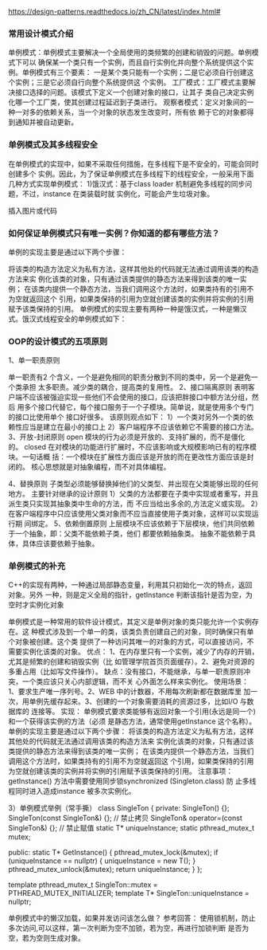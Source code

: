 https://design-patterns.readthedocs.io/zh_CN/latest/index.html#



### 常用设计模式介绍

单例模式：单例模式主要解决一个全局使用的类频繁的创建和销毁的问题。单例模式下可以
确保某一个类只有一个实例，而且自行实例化并向整个系统提供这个实例。单例模式有三个要素：
一是某个类只能有一个实例；二是它必须自行创建这个实例；三是它必须自行向整个系统提供这
个实例。
工厂模式：工厂模式主要解决接口选择的问题。该模式下定义一个创建对象的接口，让其子
类自己决定实例化哪一个工厂类，使其创建过程延迟到子类进行。
观察者模式：定义对象间的一种一对多的依赖关系，当一个对象的状态发生改变时，所有依
赖于它的对象都得到通知并被自动更新。



### 单例模式及其多线程安全

在单例模式的实现中，如果不采取任何措施，在多线程下是不安全的，可能会同时创建多个
实例。因此，为了保证单例模式在多线程下的线程安全，一般采用下面几种方式实现单例模式：
1)饿汉式：基于class loader 机制避免多线程的同步问题，不过，instance 在类装载时就
实例化，可能会产生垃圾对象。

插入图片或代码

### 如何保证单例模式只有唯一实例？**你知道的都**有哪些方法？ 

单例的实现主要是通过以下两个步骤：

将该类的构造方法定义为私有方法，这样其他处的代码就无法通过调用该类的构造方法来实
例化该类的对象，只有通过该类提供的静态方法来得到该类的唯一实例；
在该类内提供一个静态方法，当我们调用这个方法时，如果类持有的引用不为空就返回这个
引用，如果类保持的引用为空就创建该类的实例并将实例的引用赋予该类保持的引用。
单例模式的实现主要有两种一种是饿汉式，一种是懒汉式。饿汉式线程安全的单例模式如下：

### OOP的设计模式**的**五项原则 

1、单一职责原则

单一职责有2 个含义，一个是避免相同的职责分散到不同的类中，另一个是避免一个类承担
太多职责。减少类的耦合，提高类的复用性。
2、接口隔离原则
表明客户端不应该被强迫实现一些他们不会使用的接口，应该把胖接口中额方法分组，然后
用多个接口代替它，每个接口服务于一个子模块。简单说，就是使用多个专门的接口比使用单个
接口好很多。
该原则观点如下：
1）一个类对另外一个类的依赖性应当是建立在最小的接口上
2）客户端程序不应该依赖它不需要的接口方法。
3、开放-封闭原则
open 模块的行为必须是开放的、支持扩展的，而不是僵化的。
closed 在对模块的功能进行扩展时，不应该影响或大规模影响已有的程序模块。一句话概
括：一个模块在扩展性方面应该是开放的而在更改性方面应该是封闭的。
核心思想就是对抽象编程，而不对具体编程。

4、替换原则
子类型必须能够替换掉他们的父类型、并出现在父类能够出现的任何地方。
主要针对继承的设计原则
1）父类的方法都要在子类中实现或者重写，并且派生类只实现其抽象类中生命的方法，而
不应当给出多余的,方法定义或实现。
2）在客户端程序中只应该使用父类对象而不应当直接使用子类对象，这样可以实现运行期
间绑定。
5、依赖倒置原则
上层模块不应该依赖于下层模块，他们共同依赖于一个抽象，即：父类不能依赖子类，他们
都要依赖抽象类。
抽象不能依赖于具体，具体应该要依赖于抽象。

### 单例模式的补充

C++的实现有两种，一种通过局部静态变量，利用其只初始化一次的特点，返回对象。另外
一种，则是定义全局的指针，getInstance 判断该指针是否为空，为空时才实例化对象



单例模式是一种常用的软件设计模式，其定义是单例对象的类只能允许一个实例存在。这
种模式涉及到一个单一的类，该类负责创建自己的对象，同时确保只有单个对象被创建。这个类
提供了一种访问其唯一的对象的方式，可以直接访问，不需要实例化该类的对象。
优点： 1、在内存里只有一个实例，减少了内存的开销，尤其是频繁的创建和销毁实例（比
如管理学院首页页面缓存）。2、避免对资源的多重占用（比如写文件操作）。
缺点：没有接口，不能继承，与单一职责原则冲突，一个类应该只关心内部逻辑，而不关
心外面怎么样来实例化。
使用场景： 1、要求生产唯一序列号。2、WEB 中的计数器，不用每次刷新都在数据库里
加一次，用单例先缓存起来。3、创建的一个对象需要消耗的资源过多，比如I/O 与数据库的
连接等。
实现：
单例模式要求类能够有返回对象一个引用(永远是同一个)和一个获得该实例的方法（必须
是静态方法，通常使用getInstance 这个名称）。
单例的实现主要是通过以下两个步骤：
将该类的构造方法定义为私有方法，这样其他处的代码就无法通过调用该类的构造方法来
实例化该类的对象，只有通过该类提供的静态方法来得到该类的唯一实例；
在该类内提供一个静态方法，当我们调用这个方法时，如果类持有的引用不为空就返回这
个引用，如果类保持的引用为空就创建该类的实例并将实例的引用赋予该类保持的引用。
注意事项：getInstance() 方法中需要使用同步锁synchronized (Singleton.class) 防
止多线程同时进入造成instance 被多次实例化。



3）单例模式举例（常手撕）
class SingleTon
{
private:
SingleTon() {};
SingleTon(const SingleTon&) {}; // 禁止拷贝
SingleTon& operator=(const SingleTon&) {}; // 禁止赋值
static T* uniqueInstance;
static pthread_mutex_t mutex;

public:
static T* GetInstance()
{
pthread_mutex_lock(&mutex);
if (uniqueInstance == nullptr)
{
uniqueInstance = new T();
}
pthread_mutex_unlock(&mutex);
return uniqueInstance;
}
};

template <class T>
pthread_mutex_t SingleTon<T>::mutex = PTHREAD_MUTEX_INITIALIZER;
template <class T>
T* SingleTon<T>::uniqueInstance = nullptr;



单例模式中的懒汉加载，如果并发访问该怎么做？
参考回答：
使用锁机制，防止多次访问,可以这样，第一次判断为空不加锁，若为空，再进行加锁判断
是否为空，若为空则生成对象。

 